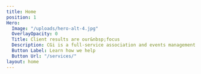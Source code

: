 ```yaml
---
title: Home
position: 1
Hero:
  Image: "/uploads/hero-alt-4.jpg"
  OverlayOpacity: 0
  Title: Client results are our&nbsp;focus
  Description: CGi is a full-service association and events management company.....
  Button Label: Learn how we help
  Button Url: "/services/"
layout: home
---
```


